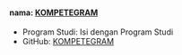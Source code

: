 #### nama: [KOMPETEGRAM](https://github.com/PROYEK-KOMPETEGRAM)
- Program Studi: Isi dengan Program Studi
- GitHub: [KOMPETEGRAM](https://github.com/PROYEK-KOMPETEGRAM)

